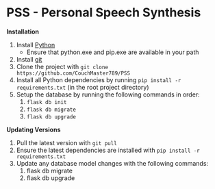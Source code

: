# PSS - Personal Speech Synthesis

**Installation**

1) Install [Python](https://www.python.org/downloads/)
    - Ensure that python.exe and pip.exe are available in your path
2) Install [git](https://git-scm.com/download/win)
3) Clone the project with `git clone https://github.com/CouchMaster789/PSS`
4) Install all Python dependencies by running `pip install -r requirements.txt` (in the root project directory)
5) Setup the database by running the following commands in order:
    1) `flask db init`
    2) `flask db migrate`
    3) `flask db upgrade`

**Updating Versions**

1) Pull the latest version with `git pull`
2) Ensure the latest dependencies are installed with `pip install -r requirements.txt`
3) Update any database model changes with the following commands:
    1) flask db migrate
    2) flask db upgrade